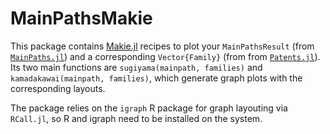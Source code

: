 # MainPathsMakie

This package contains [Makie.jl](https://github.com/JuliaPlots/Makie.jl) recipes to plot your `MainPathsResult` (from [`MainPaths.jl`](https://github.com/jfb-h/MainPaths.jl)) and a corresponding `Vector{Family}` (from from [`Patents.jl`](https://github.com/jfb-h/Patents.jl)).
Its two main functions are `sugiyama(mainpath, families)` and `kamadakawai(mainpath, families)`, which generate graph plots with the corresponding layouts.

The package relies on the `igraph` R package for graph layouting via `RCall.jl`, so R and igraph need to be installed on the system. 
